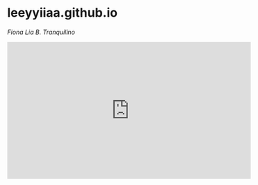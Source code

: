 # leeyyiiaa.github.io
*Fiona Lia B. Tranquilino* 

<iframe width="560" height="315" src="https://www.youtube.com/embed/Z-T_O_vl-8Y" title="YouTube video player" frameborder="0" allow="accelerometer; autoplay; clipboard-write; encrypted-media; gyroscope; picture-in-picture; web-share" allowfullscreen></iframe>
